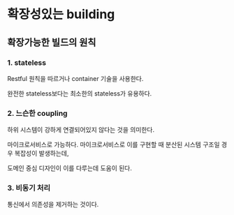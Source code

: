 # 확장성있는 building

## 확장가능한 빌드의 원칙

### 1. stateless

Restful 원칙을 따르거나 container 기술을 사용한다.

완전한 stateless보다는 최소한의 stateless가 유용하다.

### 2. 느슨한 coupling

하위 시스템이 강하게 연결되어있지 않다는 것을 의미한다.

마이크로서비스로 가능하다. 마이크로서비스로 이를 구현할 때 분산된 시스템 구조일 경우 복잡성이 발생하는데,

도메인 중심 디자인이 이를 다루는데 도움이 된다.

### 3. 비동기 처리

통신에서 의존성을 제거하는 것이다.
